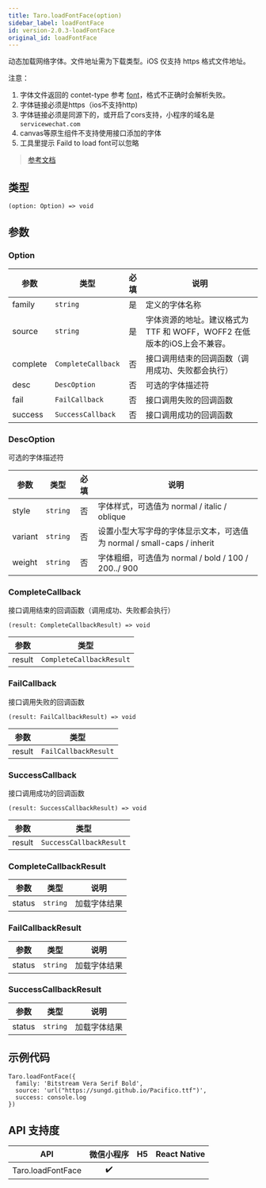 ```yaml
---
title: Taro.loadFontFace(option)
sidebar_label: loadFontFace
id: version-2.0.3-loadFontFace
original_id: loadFontFace
---
```


动态加载网络字体。文件地址需为下载类型。iOS 仅支持 https 格式文件地址。

注意：
1. 字体文件返回的 contet-type 参考 [font](https://www.iana.org/assignments/media-types/media-types.xhtml#font)，格式不正确时会解析失败。
2. 字体链接必须是https（ios不支持http)
3. 字体链接必须是同源下的，或开启了cors支持，小程序的域名是`servicewechat.com`
4. canvas等原生组件不支持使用接口添加的字体
5. 工具里提示 Faild to load font可以忽略

> [参考文档](https://developers.weixin.qq.com/miniprogram/dev/api/ui/font/wx.loadFontFace.html)

## 类型

```tsx
(option: Option) => void
```

## 参数

### Option

| 参数 | 类型 | 必填 | 说明 |
| --- | --- | :---: | --- |
| family | `string` | 是 | 定义的字体名称 |
| source | `string` | 是 | 字体资源的地址。建议格式为 TTF 和 WOFF，WOFF2 在低版本的iOS上会不兼容。 |
| complete | `CompleteCallback` | 否 | 接口调用结束的回调函数（调用成功、失败都会执行） |
| desc | `DescOption` | 否 | 可选的字体描述符 |
| fail | `FailCallback` | 否 | 接口调用失败的回调函数 |
| success | `SuccessCallback` | 否 | 接口调用成功的回调函数 |

### DescOption

可选的字体描述符

| 参数 | 类型 | 必填 | 说明 |
| --- | --- | :---: | --- |
| style | `string` | 否 | 字体样式，可选值为 normal / italic / oblique |
| variant | `string` | 否 | 设置小型大写字母的字体显示文本，可选值为 normal / small-caps / inherit |
| weight | `string` | 否 | 字体粗细，可选值为 normal / bold / 100 / 200../ 900 |

### CompleteCallback

接口调用结束的回调函数（调用成功、失败都会执行）

```tsx
(result: CompleteCallbackResult) => void
```

| 参数 | 类型 |
| --- | --- |
| result | `CompleteCallbackResult` |

### FailCallback

接口调用失败的回调函数

```tsx
(result: FailCallbackResult) => void
```

| 参数 | 类型 |
| --- | --- |
| result | `FailCallbackResult` |

### SuccessCallback

接口调用成功的回调函数

```tsx
(result: SuccessCallbackResult) => void
```

| 参数 | 类型 |
| --- | --- |
| result | `SuccessCallbackResult` |

### CompleteCallbackResult

| 参数 | 类型 | 说明 |
| --- | --- | --- |
| status | `string` | 加载字体结果 |

### FailCallbackResult

| 参数 | 类型 | 说明 |
| --- | --- | --- |
| status | `string` | 加载字体结果 |

### SuccessCallbackResult

| 参数 | 类型 | 说明 |
| --- | --- | --- |
| status | `string` | 加载字体结果 |

## 示例代码

```tsx
Taro.loadFontFace({
  family: 'Bitstream Vera Serif Bold',
  source: 'url("https://sungd.github.io/Pacifico.ttf")',
  success: console.log
})
```

## API 支持度

| API | 微信小程序 | H5 | React Native |
| :---: | :---: | :---: | :---: |
| Taro.loadFontFace | ✔️ |  |  |
